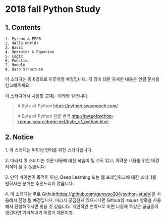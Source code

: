 # 2018 fall Python Study

## 1\. Contents

```
1. Python & PEP8
2. Hello World!
3. Basic
4. Operator & Equation
5. Logic
6. Function
7. Module
8. Data Structure
```

이 스터디는 총 8강으로 이루어질 예정입니다. 각 강에 대한 자세한 내용은 연결 문서를 참고해주세요.

이 스터디에서 사용할 교재는 아래와 같습니다.

> A Byte of Python	https://python.swaroopch.com/
>
> A Byte of Python 한글 번역	http://byteofpython-korean.sourceforge.net/byte_of_python.html



## 2\. Notice



1\. 이 스터디는 파이썬 언어를 위한 스터디입니다.

2\. 따라서 이 스터디는 쉬운 내용에 대한 복습이 될 수도 있고, 어려운 내용을 위한 배경지식이 될 수 있습니다.

3\. 만약 파이썬이 목적이 아닌, Deep Learning 또는 웹 프레임워크에 대한 스터디를 원하시는 분께는 추천드리지 않습니다.

4\. 이 스터디는 주로 Github(https://github.com/gunwoo204/python-study)을 사용해서 진행 될 예정입니다. 따라서 궁금한게 있으시다면 Github의 Issues 항목을 사용해서 진행해주시면 좋을 것 같습니다. 개인적인 연락으로 하면 나중에 똑같은 궁금증이 생긴다면 기억해내기 어렵기 때문이죠.